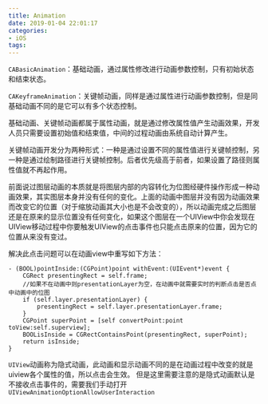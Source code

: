 ```yaml
---
title: Animation
date: 2019-01-04 22:01:17
categories:
- iOS
tags:
---
```

`CABasicAnimation`：基础动画，通过属性修改进行动画参数控制，只有初始状态和结束状态。

`CAKeyframeAnimation`：关键帧动画，同样是通过属性进行动画参数控制，但是同基础动画不同的是它可以有多个状态控制。

基础动画、关键帧动画都属于属性动画，就是通过修改属性值产生动画效果，开发人员只需要设置初始值和结束值，中间的过程动画由系统自动计算产生。

关键帧动画开发分为两种形式：一种是通过设置不同的属性值进行关键帧控制，另一种是通过绘制路径进行关键帧控制。后者优先级高于前者，如果设置了路径则属性值就不再起作用。

前面说过图层动画的本质就是将图层内部的内容转化为位图经硬件操作形成一种动画效果，其实图层本身并没有任何的变化。上面的动画中图层并没有因为动画效果而改变它的位置（对于缩放动画其大小也是不会改变的），所以动画完成之后图层还是在原来的显示位置没有任何变化，如果这个图层在一个UIView中你会发现在UIView移动过程中你要触发UIView的点击事件也只能点击原来的位置，因为它的位置从来没有变过。

解决此点击问题可以在动画view中重写如下方法：
```
- (BOOL)pointInside:(CGPoint)point withEvent:(UIEvent*)event {
    CGRect presentingRect = self.frame;
    //如果不在动画中则presentationLayer为空，在动画中就需要实时的判断点击是否点中动画中的位图
    if (self.layer.presentationLayer) {
        presentingRect = self.layer.presentationLayer.frame;
    }
    CGPoint superPoint = [self convertPoint:point toView:self.superview];
    BOOLisInside = CGRectContainsPoint(presentingRect, superPoint);
    return isInside;
}
```

`UIView`动画称为隐式动画，此动画和显示动画不同的是在动画过程中改变的就是uiview各个属性的值，所以点击会生效。
 但是这里需要注意的是隐式动画默认是不接收点击事件的，需要我们手动打开
 `UIViewAnimationOptionAllowUserInteraction`
